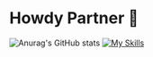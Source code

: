 # Howdy Partner 👾 
![Anurag's GitHub stats](https://github-readme-stats.vercel.app/api?username=sherifElhabibi&theme=outrun&show_icons=true) 
[![My Skills](https://skillicons.dev/icons?i=js,html,css,wasm)](https://skillicons.dev)
